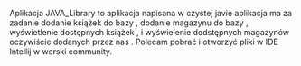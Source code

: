 Aplikacja JAVA_Library to aplikacja napisana w czystej javie aplikacja ma za zadanie dodanie książek do bazy ,  dodanie magazynu do bazy ,  wyświetlenie dostępnych książek , i wyświelenie dodstępnych magazynów oczywiście dodanych przez nas . Polecam pobrać i otworzyć pliki w IDE Intellij w werski community. 
